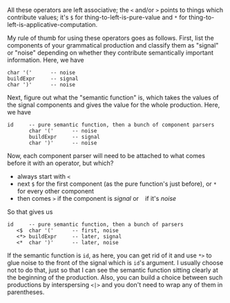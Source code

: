 All these operators are left associative; the `<` and/or `>` points to things which contribute values; it's `$` for thing-to-left-is-pure-value and `*` for thing-to-left-is-applicative-computation.

My rule of thumb for using these operators goes as follows. First, list the components of your grammatical production and classify them as "signal" or "noise" depending on whether they contribute semantically important information. Here, we have

    char '('      -- noise
    buildExpr     -- signal
    char ')'      -- noise

Next, figure out what the "semantic function" is, which takes the values of the signal components and gives the value for the whole production.  Here, we have

    id     -- pure semantic function, then a bunch of component parsers
           char '('      -- noise
           buildExpr     -- signal
           char ')'      -- noise

Now, each component parser will need to be attached to what comes before it with an operator, but which?

  * always start with `<`
  * next `$` for the first component (as the pure function's just before), or `*` for every other component
  * then comes `>` if the component is *signal* or ` ` if it's *noise*

So that gives us

    id     -- pure semantic function, then a bunch of parsers
       <$  char '('      -- first, noise
       <*> buildExpr     -- later, signal
       <*  char ')'      -- later, noise

If the semantic function is `id`, as here, you can get rid of it and use `*>` to glue noise to the front of the signal which is `id`'s argument. I usually choose not to do that, just so that I can see the semantic function sitting clearly at the beginning of the production. Also, you can build a choice between such productions by interspersing `<|>` and you don't need to wrap any of them in parentheses.
